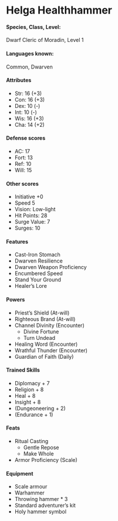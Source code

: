 
# Helga Healthhammer

#### Species, Class, Level:
Dwarf Cleric of Moradin, Level 1

#### Languages known:
Common, Dwarven

#### Attributes
* Str: 16 (+3) 
* Con: 16 (+3)
* Dex: 10 (-) 
* Int: 10 (-) 
* Wis: 16 (+3)
* Cha: 14 (+2)

#### Defense scores
* AC: 17
* Fort: 13
* Ref: 10
* Will: 15

#### Other scores
* Initiative +0
* Speed 5
* Vision: Low-light
* Hit Points: 28
* Surge Value: 7
* Surges: 10

#### Features

* Cast-Iron Stomach
* Dwarven Resilience
* Dwarven Weapon Proficiency
* Encumbered Speed
* Stand Your Ground
* Healer’s Lore

#### Powers
* Priest’s Shield (At-will)
* Righteous Brand (At-will)
* Channel Divinity (Encounter)
  * Divine Fortune
  * Turn Undead
* Healing Word (Encounter)
* Wrathful Thunder (Encounter)
* Guardian of Faith (Daily)

#### Trained Skills
* Diplomacy + 7
* Religion + 8
* Heal + 8
* Insight + 8
* (Dungeoneering + 2)
* (Endurance + 1)

#### Feats
* Ritual Casting
  * Gentle Repose
  * Make Whole
* Armor Proficiency (Scale)

#### Equipment
* Scale armour
* Warhammer
* Throwing hammer * 3
* Standard adventurer’s kit
* Holy hammer symbol
